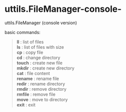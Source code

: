 # uttils.FileManager-console-
uttils.FileManager (console version)

basic commands:  
  >**ll** : list of files  
  >**ls** : list of files with size  
  >**cp** : copy file  
  >**cd** : change directory  
  >**touch** : create new file  
  >**mkdir** : create new directory  
  >**cat** : file content  
  >**rename** : rename file  
  >**redir** : rename directory  
  >**rmdir** : remove directory  
  >**rmfile** : remove file  
  >**move** : move to directory  
  >**exit** : exit  
